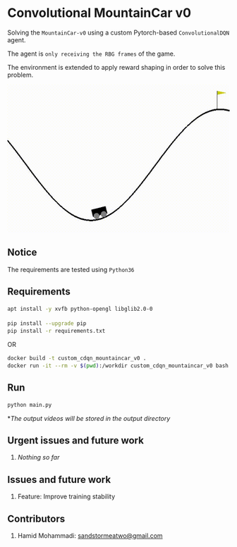 # Convolutional MountainCar v0

Solving the `MountainCar-v0` using a custom Pytorch-based `ConvolutionalDQN` agent.

The agent is `only receiving the RBG frames` of the game.

The environment is extended to apply reward shaping in order to solve this problem.

![Alt Text](data/output.gif)

## Notice

The requirements are tested using `Python36`


## Requirements


```bash
apt install -y xvfb python-opengl libglib2.0-0

pip install --upgrade pip
pip install -r requirements.txt
```

OR

```bash
docker build -t custom_cdqn_mountaincar_v0 .
docker run -it --rm -v $(pwd):/workdir custom_cdqn_mountaincar_v0 bash
```

## Run

```bash
python main.py
```

**The output videos will be stored in the output directory*


## Urgent issues and future work

1. *Nothing so far*


## Issues and future work

1. Feature: Improve training stability


## Contributors

1. Hamid Mohammadi: <sandstormeatwo@gmail.com>
